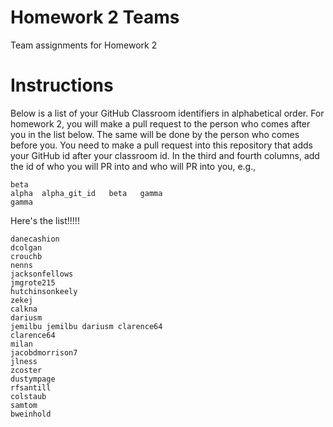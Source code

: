# Homework 2 Teams

Team assignments for Homework 2

# Instructions

Below is a list of your GitHub Classroom identifiers in 
alphabetical order.  For homework 2, you will 
make a pull request to the person who comes after you in the list below.
The same will be done by the person who comes before you.  You need
to make a pull request into this repository that adds your
GitHub id after your classroom id.  In the third and fourth columns,
add the id of who you will PR into and who will PR into you, e.g., 

```
beta
alpha  alpha_git_id   beta   gamma  
gamma
```

Here's the list!!!!!

```
danecashion
dcolgan
crouchb
nenns
jacksonfellows
jmgrote215
hutchinsonkeely
zekej
calkna
dariusm
jemilbu jemilbu dariusm clarence64
clarence64
milan
jacobdmorrison7
jlness
zcoster
dustympage
rfsantill
colstaub
samtom
bweinhold
```
